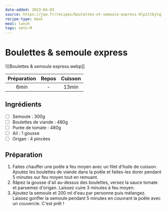 ```yaml
---
date-added: 2023-04-03
source: https://jow.fr/recipes/boulettes-et-semoule-express-8lp1ltbylq3qi7921cd8
recipe-type: meal
meal: lunch
tags: veto-M
---
```


# Boulettes & semoule express

![[Boulettes & semoule express.webp]]

| Préparation | Repos | Cuisson |
|:-----------:|:-----:|:-------:|
|    6min     |   -   |  13min  |

## Ingrédients

- [ ] Semoule : 300g
- [ ] Boulettes de viande : 480g
- [ ] Purée de tomate : 480g
- [ ] Ail : 1 gousse
- [ ] Origan : 4 pincées

## Préparation

1. Faites chauffer une poêle à feu moyen avec un filet d'huile de cuisson. Ajoutez les boulettes de viande dans la poêle et faites-les dorer pendant 5 minutes sur feu moyen tout en remuant.
2. Râpez la gousse d'ail au-dessus des boulettes, versez la sauce tomate et parsemez d'origan. Laissez cuire 3 minutes à feu moyen.
3. Ajoutez la semoule et 200 ml d'eau par personne puis mélangez. Laissez gonfler la semoule pendant 5 minutes en couvrant la poêle avec un couvercle. C'est prêt !

